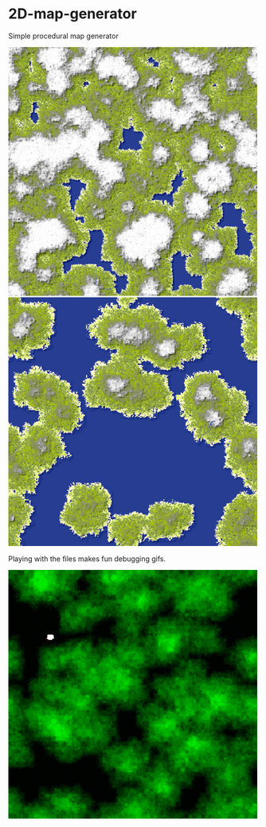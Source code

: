 # 2D-map-generator
Simple procedural map generator

![Example 1](example.png "Mountains")
![Example 2](example2.png "Islands")

Playing with the files makes fun debugging gifs.

![Rivers](rivers.gif "Finding rivers")